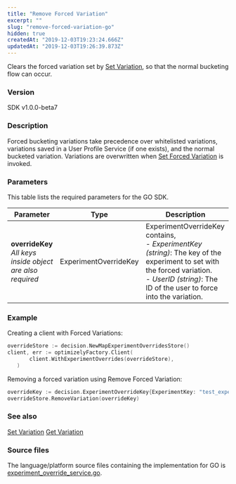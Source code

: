 ```yaml
---
title: "Remove Forced Variation"
excerpt: ""
slug: "remove-forced-variation-go"
hidden: true
createdAt: "2019-12-03T19:23:24.666Z"
updatedAt: "2019-12-03T19:26:39.873Z"
---
```

Clears the forced variation set by [Set Variation](doc:set-forced-variation-go), so that the normal bucketing flow can occur.
### Version
SDK v1.0.0-beta7

### Description
Forced bucketing variations take precedence over whitelisted variations, variations saved in a User Profile Service (if one exists), and the normal bucketed variation. Variations are overwritten when  [Set Forced Variation](doc:set-forced-variation-go) is invoked.

### Parameters
This table lists the required parameters for the GO SDK.

| Parameter                                                      | Type                  | Description                                                                                                                                                                                          |
|----------------------------------------------------------------|-----------------------|------------------------------------------------------------------------------------------------------------------------------------------------------------------------------------------------------|
| **overrideKey**<br/>*All keys inside object are also required* | ExperimentOverrideKey | ExperimentOverrideKey contains,<br/>- *ExperimentKey (string)*: The key of the experiment to set with the forced variation.<br/>- *UserID (string)*: The ID of the user to force into the variation. |

### Example
Creating a client with Forced Variations:

```go
overrideStore := decision.NewMapExperimentOverridesStore()
client, err := optimizelyFactory.Client(
       client.WithExperimentOverrides(overrideStore),
   )
```

Removing a forced variation using Remove Forced Variation:
```go
overrideKey := decision.ExperimentOverrideKey{ExperimentKey: "test_experiment", UserID: "test_user"}
overrideStore.RemoveVariation(overrideKey)
```

### See also
[Set Variation](doc:set-forced-variation-go) 
[Get Variation](doc:get-forced-variation-go) 

### Source files
The language/platform source files containing the implementation for GO is [experiment_override_service.go](https://github.com/optimizely/go-sdk/blob/v1.0.0-beta7/pkg/decision/experiment_override_service.go).